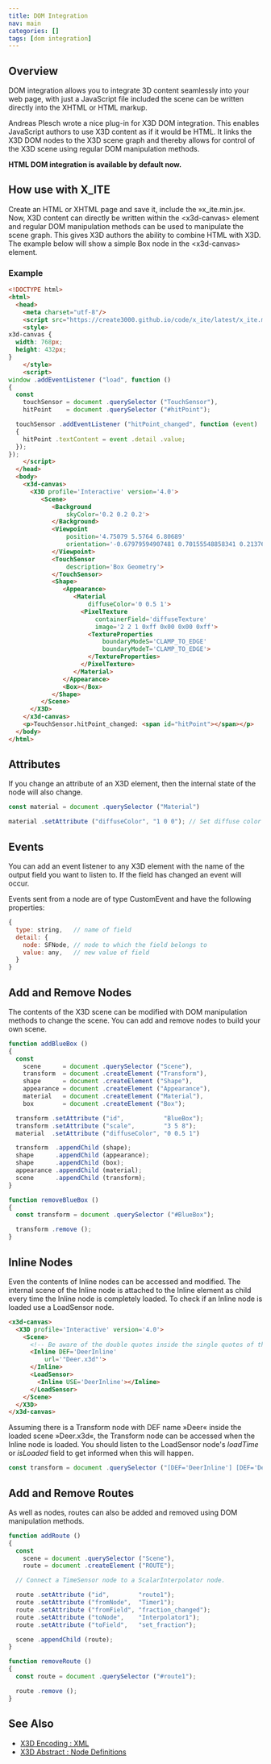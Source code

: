 ```yaml
---
title: DOM Integration
nav: main
categories: []
tags: [dom integration]
---
```

## Overview

DOM integration allows you to integrate 3D content seamlessly into your web page, with just a JavaScript file included the scene can be written directly into the XHTML or HTML markup.

Andreas Plesch wrote a nice plug-in for X3D DOM integration. This enables JavaScript authors to use X3D content as if it would be HTML. It links the X3D DOM nodes to the X3D scene graph and thereby allows for control of the X3D scene using regular DOM manipulation methods.

**HTML DOM integration is available by default now.**

## How use with X_ITE

Create an HTML or XHTML page and save it, include the »x_ite.min.js«. Now, X3D content can directly be written within the \<x3d-canvas\> element and regular DOM manipulation methods can be used to manipulate the scene graph. This gives X3D authors the ability to combine HTML with X3D. The example below will show a simple Box node in the \<x3d-canvas\> element.

### Example

```html
<!DOCTYPE html>
<html>
  <head>
    <meta charset="utf-8"/>
    <script src="https://create3000.github.io/code/x_ite/latest/x_ite.min.js"></script>
    <style>
x3d-canvas {
  width: 768px;
  height: 432px;
}
    </style>
    <script>
window .addEventListener ("load", function ()
{
  const
    touchSensor = document .querySelector ("TouchSensor"),
    hitPoint    = document .querySelector ("#hitPoint");

  touchSensor .addEventListener ("hitPoint_changed", function (event)
  {
    hitPoint .textContent = event .detail .value;
  });
});
    </script>
  </head>
  <body>
    <x3d-canvas>
      <X3D profile='Interactive' version='4.0'>
         <Scene>
            <Background
                skyColor='0.2 0.2 0.2'>
            </Background>
            <Viewpoint
                position='4.75079 5.5764 6.80689'
                orientation='-0.67979594907481 0.70155548858341 0.2137694179717 0.842769006819'>
            </Viewpoint>
            <TouchSensor
                description='Box Geometry'>
            </TouchSensor>
            <Shape>
               <Appearance>
                  <Material
                      diffuseColor='0 0.5 1'>
                    <PixelTexture
                        containerField='diffuseTexture'
                        image='2 2 1 0xff 0x00 0x00 0xff'>
                      <TextureProperties
                          boundaryModeS='CLAMP_TO_EDGE'
                          boundaryModeT='CLAMP_TO_EDGE'>
                      </TextureProperties>
                    </PixelTexture>
                  </Material>
               </Appearance>
               <Box></Box>
            </Shape>
         </Scene>
      </X3D>
    </x3d-canvas>
    <p>TouchSensor.hitPoint_changed: <span id="hitPoint"></span></p>
  </body>
</html>
```

## Attributes

If you change an attribute of an X3D element, then the internal state of the node will also change.

```js
const material = document .querySelector ("Material")

material .setAttribute ("diffuseColor", "1 0 0"); // Set diffuse color to red.
```

## Events

You can add an event listener to any X3D element with the name of the output field you want to listen to. If the field has changed an event will occur.

Events sent from a node are of type CustomEvent and have the following properties:

```js
{
  type: string,   // name of field
  detail: {
    node: SFNode, // node to which the field belongs to
    value: any,   // new value of field
  }
}
```

## Add and Remove Nodes

The contents of the X3D scene can be modified with DOM manipulation methods to change the scene. You can add and remove nodes to build your own scene.

```js
function addBlueBox ()
{
  const
    scene      = document .querySelector ("Scene"),
    transform  = document .createElement ("Transform"),
    shape      = document .createElement ("Shape"),
    appearance = document .createElement ("Appearance"),
    material   = document .createElement ("Material"),
    box        = document .createElement ("Box");

  transform .setAttribute ("id",           "BlueBox");
  transform .setAttribute ("scale",        "3 5 8");
  material  .setAttribute ("diffuseColor", "0 0.5 1")

  transform  .appendChild (shape);
  shape      .appendChild (appearance);
  shape      .appendChild (box);
  appearance .appendChild (material);
  scene      .appendChild (transform);
}

function removeBlueBox ()
{
  const transform = document .querySelector ("#BlueBox");

  transform .remove ();
}
```

## Inline Nodes

Even the contents of Inline nodes can be accessed and modified. The internal scene of the Inline node is attached to the Inline element as child every time the Inline node is completely loaded. To check if an Inline node is loaded use a LoadSensor node.

```html
<x3d-canvas>
  <X3D profile='Interactive' version='4.0'>
    <Scene>
      <!-- Be aware of the double quotes inside the single quotes of the url attribute, because it is an MFString field. -->
      <Inline DEF='DeerInline'
          url='"Deer.x3d"'>
      </Inline>
      <LoadSensor>
        <Inline USE='DeerInline'></Inline>
      </LoadSensor>
    </Scene>
  </X3D>
</x3d-canvas>
```

Assuming there is a Transform node with DEF name »Deer« inside the loaded scene »Deer.x3d«, the Transform node can be accessed when the Inline node is loaded. You should listen to the LoadSensor node's *loadTime* or *isLoaded* field to get informed when this will happen.

```js
const transform = document .querySelector ("[DEF='DeerInline'] [DEF='Deer']");
```

## Add and Remove Routes

As well as nodes, routes can also be added and removed using DOM manipulation methods.

```js
function addRoute ()
{
  const
    scene = document .querySelector ("Scene"),
    route = document .createElement ("ROUTE");

  // Connect a TimeSensor node to a ScalarInterpolator node.

  route .setAttribute ("id",        "route1");
  route .setAttribute ("fromNode",  "Timer1");
  route .setAttribute ("fromField", "fraction_changed");
  route .setAttribute ("toNode",    "Interpolator1");
  route .setAttribute ("toField",   "set_fraction");

  scene .appendChild (route);
}

function removeRoute ()
{
  const route = document .querySelector ("#route1");

  route .remove ();
}
```

## See Also

* [X3D Encoding : XML](https://www.web3d.org/documents/specifications/19776-1/V3.3/index.html)
* [X3D Abstract : Node Definitions](https://www.web3d.org/documents/specifications/19775-1/V4.0/index.html)

